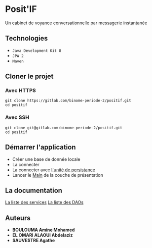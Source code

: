 # Posit'IF

Un cabinet de voyance conversationnelle par messagerie instantanée

## Technologies

* ```Java Development Kit 8```
* ```JPA 2```
* ```Maven ```

## Cloner le projet

### Avec HTTPS

```
git clone https://gitlab.com/binome-periode-2/positif.git
cd positif
```

### Avec SSH

```
git clone git@gitlab.com:binome-periode-2/positif.git
cd positif
```

## Démarrer l'application

* Créer une base de donnée locale
* La connecter
* La connecter avec [l'unité de persistance](./src/main/resources/META-INF/persistence.xml)
* Lancer le [Main](./src/main/java/aaa/dasi/positif/Presentation/Main.java) de la couche de présentation

## La documentation

[La liste des services](./doc/Liste_des_services.md)
[La liste des DAOs](./doc/Liste_des_DAOs.md)

## Auteurs

* __BOULOUMA Amine Mohamed__
* __EL OMARI ALAOUI Abdelaziz__
* __SAUVESTRE Agathe__